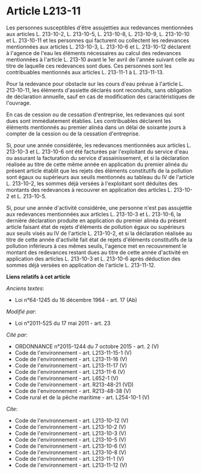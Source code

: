# Article L213-11

Les personnes susceptibles d'être assujetties aux redevances mentionnées aux articles L. 213-10-2, L. 213-10-5, L. 213-10-8,
L. 213-10-9, L. 213-10-10 et L. 213-10-11 et les personnes qui facturent ou collectent les redevances mentionnées aux
articles L. 213-10-3, 
L. 213-10-6 et L. 213-10-12 déclarent à l'agence de l'eau les éléments nécessaires au calcul des redevances mentionnées à
l'article L. 213-10 avant le 1er avril de l'année suivant celle au titre de laquelle ces redevances sont dues. Ces personnes
sont les contribuables mentionnés aux articles L. 213-11-1 à L. 213-11-13. 

Pour la redevance pour obstacle sur les cours d'eau prévue à l'article L. 213-10-11, les éléments d'assiette déclarés sont
reconduits, sans obligation de déclaration annuelle, sauf en cas de modification des caractéristiques de l'ouvrage. 

En cas de cession ou de cessation d'entreprise, les redevances qui sont dues sont immédiatement établies. Les contribuables
déclarent les éléments mentionnés au premier alinéa dans un délai de soixante jours à compter de la cession ou de la
cessation d'entreprise. 

Si, pour une année considérée, les redevances mentionnées aux articles L. 213-10-3 et L. 213-10-6 ont été facturées par
l'exploitant du service d'eau ou assurant la facturation du service d'assainissement, et si la déclaration réalisée au titre
de cette même année en application du premier alinéa du présent article établit que les rejets des éléments constitutifs de
la pollution sont égaux ou supérieurs aux seuils mentionnés au tableau du IV de l'article L. 213-10-2, les sommes déjà
versées à l'exploitant sont déduites des montants des redevances à recouvrer en application des articles L. 213-10-2 et L.
213-10-5. 

Si, pour une année d'activité considérée, une personne n'est pas assujettie aux redevances mentionnées aux articles L.
213-10-3 et L. 213-10-6, la dernière déclaration produite en application du premier alinéa du présent article faisant état de
rejets d'éléments de pollution égaux ou supérieurs aux seuils visés au IV de l'article L. 213-10-2, et si la déclaration
réalisée au titre de cette année d'activité fait état de rejets d'éléments constitutifs de la pollution inférieurs à ces
mêmes seuils, l'agence met en recouvrement le montant des redevances restant dues au titre de cette année d'activité en
application des articles L. 213-10-3 et L. 213-10-6 après déduction des sommes déjà versées en application de l'article L.
213-11-12.

**Liens relatifs à cet article**

_Anciens textes_:

  - Loi n°64-1245 du 16 décembre 1964 - art. 17 (Ab)

_Modifié par_:

  - Loi n°2011-525 du 17 mai 2011 - art. 23

_Cité par_:

  - ORDONNANCE n°2015-1244 du 7 octobre 2015 - art. 2 (V)
  - Code de l'environnement - art. L213-11-15-1 (V)
  - Code de l'environnement - art. L213-11-16 (V)
  - Code de l'environnement - art. L213-11-17 (V)
  - Code de l'environnement - art. L213-11-6 (V)
  - Code de l'environnement - art. L652-1 (V)
  - Code de l'environnement - art. R213-48-21 (VD)
  - Code de l'environnement - art. R213-48-38 (V)
  - Code rural et de la pêche maritime - art. L254-10-1 (V)

_Cite_:

  - Code de l'environnement - art. L213-10-12 (V)
  - Code de l'environnement - art. L213-10-2 (V)
  - Code de l'environnement - art. L213-10-3 (V)
  - Code de l'environnement - art. L213-10-5 (V)
  - Code de l'environnement - art. L213-10-6 (V)
  - Code de l'environnement - art. L213-10-8 (V)
  - Code de l'environnement - art. L213-11-1 (V)
  - Code de l'environnement - art. L213-11-12 (V)
